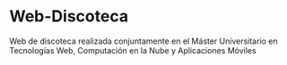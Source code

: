 
# Web-Discoteca
Web de discoteca realizada conjuntamente en el Máster Universitario en Tecnologías Web, Computación en la Nube y Aplicaciones Móviles
